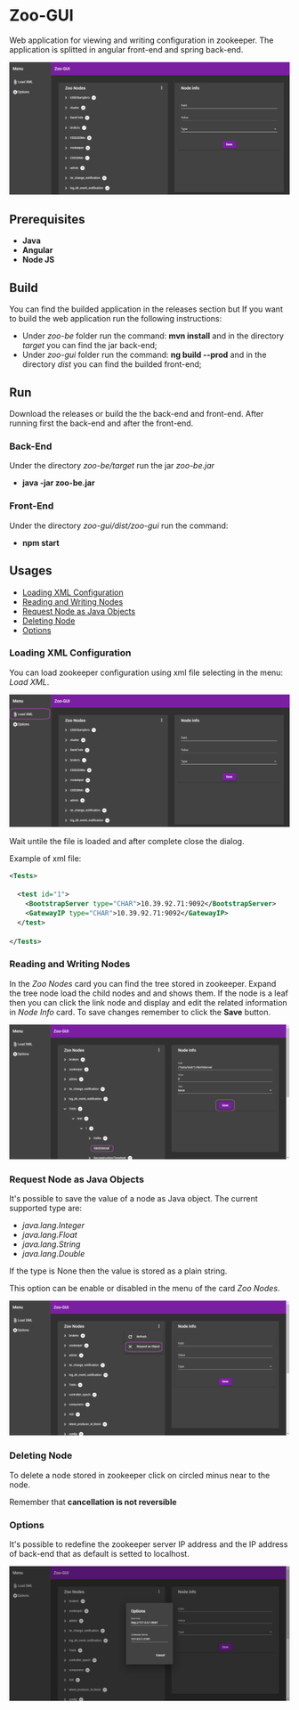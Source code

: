 # Zoo-GUI

Web application for viewing and writing configuration in zookeeper. The application is splitted in angular front-end and spring back-end.

![Screenshot](https://github.com/dave90/Zoo-GUI/blob/main/img/screen1.png)

## Prerequisites

- **Java**
- **Angular**
- **Node JS**

## Build
You can find the builded application in the releases section but If you want to build the web application run the following instructions:

- Under *zoo-be* folder run the command: **mvn install** and in the directory *target* you can find the jar back-end;
- Under *zoo-gui* folder run the command: **ng build --prod** and in the directory *dist* you can find the builded front-end;

## Run
Download the releases or build the the back-end and front-end. After running first the back-end and after the front-end.

### Back-End
Under the directory *zoo-be/target* run the jar *zoo-be.jar*

- **java -jar zoo-be.jar**

### Front-End
Under the directory *zoo-gui/dist/zoo-gui* run the command:

- **npm start**

## Usages

- [Loading XML Configuration](#loading-xml-configuration)
- [Reading and Writing Nodes](#reading-and-writing-nodes)
- [Request Node as Java Objects](#request-node-as-java-objects)
- [Deleting Node](#deleting-node)
- [Options](#options)


### Loading XML Configuration

You can load zookeeper configuration using xml file selecting in the menu: *Load XML*.

![Screenshot](https://github.com/dave90/Zoo-GUI/blob/main/img/screen2.png)

Wait untile the file is loaded and after complete close the dialog.

Example of xml file:
```xml
<Tests>
  
  <test id="1">
    <BootstrapServer type="CHAR">10.39.92.71:9092</BootstrapServer>
    <GatewayIP type="CHAR">10.39.92.71:9092</GatewayIP>
  </test>
  
</Tests>  
```    


### Reading and Writing Nodes

In the *Zoo Nodes* card you can find the tree stored in zookeeper. Expand the tree node load the child nodes and and shows them. If the node is a leaf then you can click the link node and display and edit the related information in *Node Info* card. To save changes remember to click the **Save** button.  

![Screenshot](https://github.com/dave90/Zoo-GUI/blob/main/img/screen3.png)

### Request Node as Java Objects

It's possible to save the value of a node as Java object. The current supported type are:

- *java.lang.Integer*
- *java.lang.Float*
- *java.lang.String*
- *java.lang.Double*

If the type is None then the value is stored as a plain string.

This option can be enable or disabled in the menu of the card *Zoo Nodes*.

![Screenshot](https://github.com/dave90/Zoo-GUI/blob/main/img/screen4.png)

### Deleting Node

To delete a node stored in zookeeper click on circled minus near to the node.

Remember that **cancellation is not reversible**

### Options

It's possible to redefine the zookeeper server IP address and the IP address of back-end that as default is setted to localhost.

![Screenshot](https://github.com/dave90/Zoo-GUI/blob/main/img/screen5.png)



